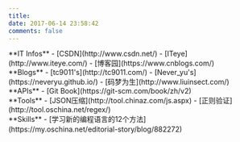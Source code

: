 ```yaml
---
title: 
date: 2017-06-14 23:58:42
comments: false
---
```


<div style="float:left;margin: 0px;padding: 0px 15px 0px 0px;">
**IT Infos**    
- [CSDN](http://www.csdn.net/)   
- [ITeye](http://www.iteye.com/)   
- [博客园](https://www.cnblogs.com/)  
</div>

<div style="float:left;margin: 0px;padding: 0px 15px 0px 0px;">
**Blogs**    
- [tc9011's](http://tc9011.com/)   
- [Never_yu's](https://neveryu.github.io/)   
- [码梦为生](http://www.liuinsect.com/)  
</div>

<div style="float:left;margin: 0px;padding: 0px 15px 0px 0px;">
**APIs**    
- [Git Book](https://git-scm.com/book/zh/v2)   
</div>

<div style="float:left;margin: 0px;padding: 0px 15px 0px 0px;">
**Tools**   
- [JSON压缩](http://tool.chinaz.com/js.aspx)   
- [正则验证](http://tool.oschina.net/regex/)
</div>  

<div style="float:left;margin: 0px;padding: 0px 15px 0px 0px;">
**Skills**   
- [学习新的编程语言的12个方法](https://my.oschina.net/editorial-story/blog/882272) 　　　 
</div>  
